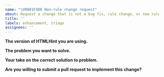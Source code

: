 ```yaml
---
name: "\U0001F4DD Non-rule change request"
about: Request a change that is not a bug fix, rule change, or new rule
title: ''
labels: enhancement, triage
assignees: ''
---
```


**The version of HTMLHint you are using.**

**The problem you want to solve.**

**Your take on the correct solution to problem.**

**Are you willing to submit a pull request to implement this change?**
